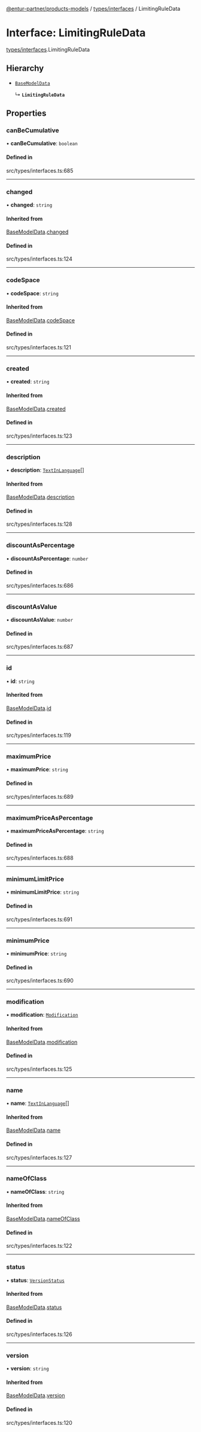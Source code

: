 [@entur-partner/products-models](../README.md) / [types/interfaces](../modules/types_interfaces.md) / LimitingRuleData

# Interface: LimitingRuleData

[types/interfaces](../modules/types_interfaces.md).LimitingRuleData

## Hierarchy

- [`BaseModelData`](types_interfaces.BaseModelData.md)

  ↳ **`LimitingRuleData`**

## Properties

### canBeCumulative

• **canBeCumulative**: `boolean`

#### Defined in

src/types/interfaces.ts:685

___

### changed

• **changed**: `string`

#### Inherited from

[BaseModelData](types_interfaces.BaseModelData.md).[changed](types_interfaces.BaseModelData.md#changed)

#### Defined in

src/types/interfaces.ts:124

___

### codeSpace

• **codeSpace**: `string`

#### Inherited from

[BaseModelData](types_interfaces.BaseModelData.md).[codeSpace](types_interfaces.BaseModelData.md#codespace)

#### Defined in

src/types/interfaces.ts:121

___

### created

• **created**: `string`

#### Inherited from

[BaseModelData](types_interfaces.BaseModelData.md).[created](types_interfaces.BaseModelData.md#created)

#### Defined in

src/types/interfaces.ts:123

___

### description

• **description**: [`TextInLanguage`](../modules/types_types.md#textinlanguage)[]

#### Inherited from

[BaseModelData](types_interfaces.BaseModelData.md).[description](types_interfaces.BaseModelData.md#description)

#### Defined in

src/types/interfaces.ts:128

___

### discountAsPercentage

• **discountAsPercentage**: `number`

#### Defined in

src/types/interfaces.ts:686

___

### discountAsValue

• **discountAsValue**: `number`

#### Defined in

src/types/interfaces.ts:687

___

### id

• **id**: `string`

#### Inherited from

[BaseModelData](types_interfaces.BaseModelData.md).[id](types_interfaces.BaseModelData.md#id)

#### Defined in

src/types/interfaces.ts:119

___

### maximumPrice

• **maximumPrice**: `string`

#### Defined in

src/types/interfaces.ts:689

___

### maximumPriceAsPercentage

• **maximumPriceAsPercentage**: `string`

#### Defined in

src/types/interfaces.ts:688

___

### minimumLimitPrice

• **minimumLimitPrice**: `string`

#### Defined in

src/types/interfaces.ts:691

___

### minimumPrice

• **minimumPrice**: `string`

#### Defined in

src/types/interfaces.ts:690

___

### modification

• **modification**: [`Modification`](../enums/types_enums.Modification.md)

#### Inherited from

[BaseModelData](types_interfaces.BaseModelData.md).[modification](types_interfaces.BaseModelData.md#modification)

#### Defined in

src/types/interfaces.ts:125

___

### name

• **name**: [`TextInLanguage`](../modules/types_types.md#textinlanguage)[]

#### Inherited from

[BaseModelData](types_interfaces.BaseModelData.md).[name](types_interfaces.BaseModelData.md#name)

#### Defined in

src/types/interfaces.ts:127

___

### nameOfClass

• **nameOfClass**: `string`

#### Inherited from

[BaseModelData](types_interfaces.BaseModelData.md).[nameOfClass](types_interfaces.BaseModelData.md#nameofclass)

#### Defined in

src/types/interfaces.ts:122

___

### status

• **status**: [`VersionStatus`](../enums/types_enums.VersionStatus.md)

#### Inherited from

[BaseModelData](types_interfaces.BaseModelData.md).[status](types_interfaces.BaseModelData.md#status)

#### Defined in

src/types/interfaces.ts:126

___

### version

• **version**: `string`

#### Inherited from

[BaseModelData](types_interfaces.BaseModelData.md).[version](types_interfaces.BaseModelData.md#version)

#### Defined in

src/types/interfaces.ts:120
